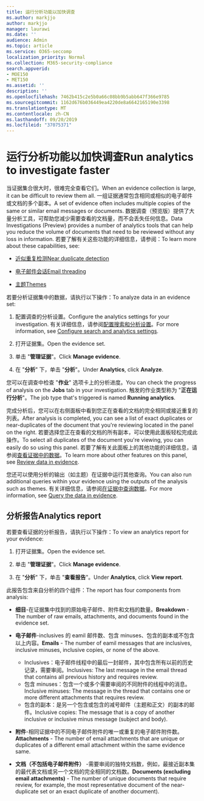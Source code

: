 ```yaml
---
title: 运行分析功能以加快调查
ms.author: markjjo
author: markjjo
manager: laurawi
ms.date: ''
audience: Admin
ms.topic: article
ms.service: O365-seccomp
localization_priority: Normal
ms.collection: M365-security-compliance
search.appverid:
- MOE150
- MET150
ms.assetid: ''
description: ''
ms.openlocfilehash: 7462b415c2e5b0a66c08bb9b5abb647f366e9785
ms.sourcegitcommit: 1162d676b036449ea4220de8a6642165190e3398
ms.translationtype: MT
ms.contentlocale: zh-CN
ms.lasthandoff: 09/20/2019
ms.locfileid: "37075371"
---
```

# <a name="run-analytics-to-investigate-faster"></a><span data-ttu-id="a8f1e-102">运行分析功能以加快调查</span><span class="sxs-lookup"><span data-stu-id="a8f1e-102">Run analytics to investigate faster</span></span>

<span data-ttu-id="a8f1e-103">当证据集合很大时，很难完全查看它们。</span><span class="sxs-lookup"><span data-stu-id="a8f1e-103">When an evidence collection is large, it can be difficult to review them all.</span></span> <span data-ttu-id="a8f1e-104">一组证据通常包含相同或相似的电子邮件或文档的多个副本。</span><span class="sxs-lookup"><span data-stu-id="a8f1e-104">A set of evidence often includes multiple copies of the same or similar email messages or documents.</span></span> <span data-ttu-id="a8f1e-105">数据调查（预览版）提供了大量分析工具，可帮助您减少需要查看的文档量，而不会丢失任何信息。</span><span class="sxs-lookup"><span data-stu-id="a8f1e-105">Data Investigations (Preview) provides a number of analytics tools that can help you reduce the volume of documents that need to be reviewed without any loss in information.</span></span> <span data-ttu-id="a8f1e-106">若要了解有关这些功能的详细信息，请参阅：</span><span class="sxs-lookup"><span data-stu-id="a8f1e-106">To learn more about these capabilities, see:</span></span>

- [<span data-ttu-id="a8f1e-107">近似重复检测</span><span class="sxs-lookup"><span data-stu-id="a8f1e-107">Near duplicate detection</span></span>](near-duplicates.md)

- [<span data-ttu-id="a8f1e-108">电子邮件会话</span><span class="sxs-lookup"><span data-stu-id="a8f1e-108">Email threading</span></span>](email-threading.md)

- [<span data-ttu-id="a8f1e-109">主题</span><span class="sxs-lookup"><span data-stu-id="a8f1e-109">Themes</span></span>](themes.md)

<span data-ttu-id="a8f1e-110">若要分析证据集中的数据，请执行以下操作：</span><span class="sxs-lookup"><span data-stu-id="a8f1e-110">To analyze data in an evidence set:</span></span>

1. <span data-ttu-id="a8f1e-111">配置调查的分析设置。</span><span class="sxs-lookup"><span data-stu-id="a8f1e-111">Configure the analytics settings for your investigation.</span></span> <span data-ttu-id="a8f1e-112">有关详细信息，请参阅[配置搜索和分析设置](configure-search-analytics-settings.md)。</span><span class="sxs-lookup"><span data-stu-id="a8f1e-112">For more information, see [Configure search and analytics settings](configure-search-analytics-settings.md).</span></span>

2. <span data-ttu-id="a8f1e-113">打开证据集。</span><span class="sxs-lookup"><span data-stu-id="a8f1e-113">Open the evidence set.</span></span>

3. <span data-ttu-id="a8f1e-114">单击 "**管理证据**"。</span><span class="sxs-lookup"><span data-stu-id="a8f1e-114">Click **Manage evidence**.</span></span>

4. <span data-ttu-id="a8f1e-115">在 "**分析**" 下，单击 "**分析**"。</span><span class="sxs-lookup"><span data-stu-id="a8f1e-115">Under **Analytics**, click **Analyze**.</span></span>

<span data-ttu-id="a8f1e-116">您可以在调查中检查 "**作业**" 选项卡上的分析进度。</span><span class="sxs-lookup"><span data-stu-id="a8f1e-116">You can check the progress of analysis on the **Jobs** tab in your investigation.</span></span> <span data-ttu-id="a8f1e-117">触发的作业类型称为 "**正在运行分析**"。</span><span class="sxs-lookup"><span data-stu-id="a8f1e-117">The job type that's triggered is named **Running analytics**.</span></span>

 <span data-ttu-id="a8f1e-118">完成分析后，您可以在右侧面板中看到您正在查看的文档的完全相同或接近重复的列表。</span><span class="sxs-lookup"><span data-stu-id="a8f1e-118">After analysis is completed, you can see a list of exact duplicates or near-duplicates of the document that you're reviewing located in the panel on the right.</span></span> <span data-ttu-id="a8f1e-119">若要选择您正在查看的文档的所有副本，可以使用此面板轻松完成此操作。</span><span class="sxs-lookup"><span data-stu-id="a8f1e-119">To select all duplicates of the document you're viewing, you can easily do so using this panel.</span></span> <span data-ttu-id="a8f1e-120">若要了解有关此面板上的其他功能的详细信息，请参阅[查看证据中的数据](review-data-in-evidence.md)。</span><span class="sxs-lookup"><span data-stu-id="a8f1e-120">To learn more about other features on this panel, see [Review data in evidence](review-data-in-evidence.md).</span></span> 

<span data-ttu-id="a8f1e-121">您还可以使用分析的输出（如主题）在证据中运行其他查询。</span><span class="sxs-lookup"><span data-stu-id="a8f1e-121">You can also run additional queries within your evidence using the outputs of the analysis such as themes.</span></span> <span data-ttu-id="a8f1e-122">有关详细信息，请参阅[在证据中查询数据](evidence-query.md)。</span><span class="sxs-lookup"><span data-stu-id="a8f1e-122">For more information, see [Query the data in evidence](evidence-query.md).</span></span>

## <a name="analytics-report"></a><span data-ttu-id="a8f1e-123">分析报告</span><span class="sxs-lookup"><span data-stu-id="a8f1e-123">Analytics report</span></span>

<span data-ttu-id="a8f1e-124">若要查看证据的分析报告，请执行以下操作：</span><span class="sxs-lookup"><span data-stu-id="a8f1e-124">To view an analytics report for your evidence:</span></span>

1. <span data-ttu-id="a8f1e-125">打开证据集。</span><span class="sxs-lookup"><span data-stu-id="a8f1e-125">Open the evidence set.</span></span>

2. <span data-ttu-id="a8f1e-126">单击 "**管理证据**"。</span><span class="sxs-lookup"><span data-stu-id="a8f1e-126">Click **Manage evidence**.</span></span>

3. <span data-ttu-id="a8f1e-127">在 "**分析**" 下，单击 "**查看报告**"。</span><span class="sxs-lookup"><span data-stu-id="a8f1e-127">Under **Analytics**, click **View report**.</span></span>

<span data-ttu-id="a8f1e-128">此报告包含来自分析的四个组件：</span><span class="sxs-lookup"><span data-stu-id="a8f1e-128">The report has four components from analysis:</span></span>

- <span data-ttu-id="a8f1e-129">**细目**-在证据集中找到的原始电子邮件、附件和文档的数量。</span><span class="sxs-lookup"><span data-stu-id="a8f1e-129">**Breakdown** - The number of raw emails, attachments, and documents found in the evidence set.</span></span>

- <span data-ttu-id="a8f1e-130">**电子邮件**-inclusives 的 eamil 邮件数、包含 minuses、包含的副本或不包含以上内容。</span><span class="sxs-lookup"><span data-stu-id="a8f1e-130">**Emails** - The number of eamil messages that are inclusives, inclusive minuses, inclusive copies, or none of the above.</span></span>
   - <span data-ttu-id="a8f1e-131">Inclusives：电子邮件线程中的最后一封邮件，其中包含所有以前的历史记录，需要审阅。</span><span class="sxs-lookup"><span data-stu-id="a8f1e-131">Inclusives: The last message in the email thread that contains all previous history and requires review.</span></span>
   - <span data-ttu-id="a8f1e-132">包含 minuses：包含一个或多个需要审阅的不同附件的线程中的消息。</span><span class="sxs-lookup"><span data-stu-id="a8f1e-132">Inclusive minuses: The message in the thread that contains one or more different attachments that requires review.</span></span>
   - <span data-ttu-id="a8f1e-133">包含的副本：是另一个包含或包含的减号邮件（主题和正文）的副本的邮件。</span><span class="sxs-lookup"><span data-stu-id="a8f1e-133">Inclusive copies: The message that is a copy of another inclusive or inclusive minus message (subject and body).</span></span>

- <span data-ttu-id="a8f1e-134">**附件**-相同证据中的不同电子邮件附件的唯一或重复的电子邮件附件数。</span><span class="sxs-lookup"><span data-stu-id="a8f1e-134">**Attachments** - The number of email attachments that are unique or duplicates of a different email attachment within the same evidence same.</span></span>

- <span data-ttu-id="a8f1e-135">**文档（不包括电子邮件附件）** -需要审阅的独特文档数，例如，最接近副本集的最代表文档或另一个文档的完全相同的文档数。</span><span class="sxs-lookup"><span data-stu-id="a8f1e-135">**Documents (excluding email attachments)** - The number of unique documents that require review, for example, the most representative document of the near-duplicate set or an exact duplicate of another document).</span></span>